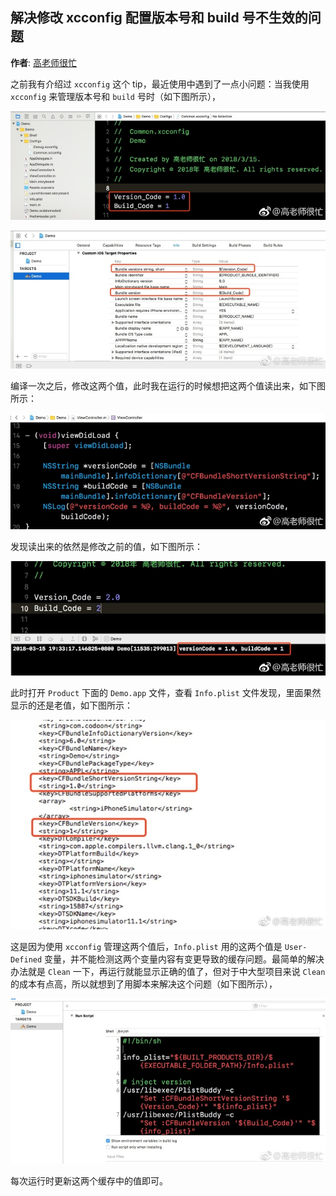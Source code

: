 ## 解决修改 xcconfig 配置版本号和 build 号不生效的问题

**作者**: [高老师很忙](https://weibo.com/517082456)

之前我有介绍过 `xcconfig` 这个 tip，最近使用中遇到了一点小问题：当我使用 `xcconfig` 来管理版本号和 `build` 号时（如下图所示），

![](./1.jpg)

![](./2.jpg)

编译一次之后，修改这两个值，此时我在运行的时候想把这两个值读出来，如下图所示：

![](./3.jpg)

发现读出来的依然是修改之前的值，如下图所示：

![](./4.jpg)

此时打开 `Product` 下面的 `Demo.app` 文件，查看 `Info.plist` 文件发现，里面果然显示的还是老值，如下图所示：

![](./5.jpg)

这是因为使用 `xcconfig` 管理这两个值后，`Info.plist` 用的这两个值是 `User-Defined` 变量，并不能检测这两个变量内容有变更导致的缓存问题。最简单的解决办法就是 `Clean` 一下，再运行就能显示正确的值了，但对于中大型项目来说 `Clean` 的成本有点高，所以就想到了用脚本来解决这个问题（如下图所示），

![](./6.jpg)

每次运行时更新这两个缓存中的值即可。

